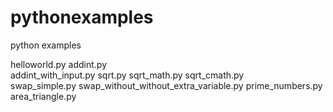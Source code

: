 # pythonexamples
python examples

helloworld.py 
addint.py                
addint_with_input.py 
sqrt.py 
sqrt_math.py
sqrt_cmath.py  
swap_simple.py
swap_without_without_extra_variable.py
prime_numbers.py
area_triangle.py  